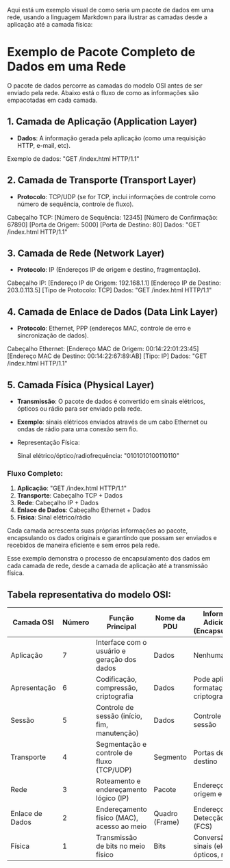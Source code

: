 Aqui está um exemplo visual de como seria um pacote de dados em uma rede, usando a linguagem Markdown para ilustrar as camadas desde a aplicação até a camada física:

# Exemplo de Pacote Completo de Dados em uma Rede

O pacote de dados percorre as camadas do modelo OSI antes de ser enviado pela rede. Abaixo está o fluxo de como as informações são empacotadas em cada camada.

## 1. Camada de Aplicação (Application Layer)
- **Dados**: A informação gerada pela aplicação (como uma requisição HTTP, e-mail, etc).

Exemplo de dados: "GET /index.html HTTP/1.1"


## 2. Camada de Transporte (Transport Layer)
- **Protocolo**: TCP/UDP (se for TCP, inclui informações de controle como número de sequência, controle de fluxo).

Cabeçalho TCP: \[Número de Sequência: 12345] \[Número de Confirmação: 67890] \[Porta de Origem: 5000] \[Porta de Destino: 80]
Dados: "GET /index.html HTTP/1.1"


## 3. Camada de Rede (Network Layer)
- **Protocolo**: IP (Endereços IP de origem e destino, fragmentação).

Cabeçalho IP: \[Endereço IP de Origem: 192.168.1.1] \[Endereço IP de Destino: 203.0.113.5] \[Tipo de Protocolo: TCP]
Dados: "GET /index.html HTTP/1.1"


## 4. Camada de Enlace de Dados (Data Link Layer)
- **Protocolo**: Ethernet, PPP (endereços MAC, controle de erro e sincronização de dados).

Cabeçalho Ethernet: \[Endereço MAC de Origem: 00:14:22:01:23:45] \[Endereço MAC de Destino: 00:14:22:67:89\:AB] \[Tipo: IP]
Dados: "GET /index.html HTTP/1.1"

## 5. Camada Física (Physical Layer)
- **Transmissão**: O pacote de dados é convertido em sinais elétricos, ópticos ou rádio para ser enviado pela rede.
- **Exemplo**: sinais elétricos enviados através de um cabo Ethernet ou ondas de rádio para uma conexão sem fio.
- Representação Física: 

  Sinal elétrico/óptico/radiofrequência: "0101010100110110"

### Fluxo Completo:
1. **Aplicação**: "GET /index.html HTTP/1.1"
2. **Transporte**: Cabeçalho TCP + Dados
3. **Rede**: Cabeçalho IP + Dados
4. **Enlace de Dados**: Cabeçalho Ethernet + Dados
5. **Física**: Sinal elétrico/rádio

Cada camada acrescenta suas próprias informações ao pacote, encapsulando os dados originais e garantindo que possam ser enviados e recebidos de maneira eficiente e sem erros pela rede.

Esse exemplo demonstra o processo de encapsulamento dos dados em cada camada de rede, desde a camada de aplicação até a transmissão física.

## Tabela representativa do modelo OSI:

| **Camada OSI**  | **Número** | **Função Principal**                         | **Nome da PDU** | **Informações Adicionadas (Encapsulamento)**      |
| --------------- | ---------- | -------------------------------------------- | --------------- | ------------------------------------------------- |
| Aplicação       | 7          | Interface com o usuário e geração dos dados  | Dados           | Nenhuma                                           |
| Apresentação    | 6          | Codificação, compressão, criptografia        | Dados           | Pode aplicar formatação ou criptografia           |
| Sessão          | 5          | Controle de sessão (início, fim, manutenção) | Dados           | Controle de sessão                                |
| Transporte      | 4          | Segmentação e controle de fluxo (TCP/UDP)    | Segmento        | Portas de origem e destino                        |
| Rede            | 3          | Roteamento e endereçamento lógico (IP)       | Pacote          | Endereços IP de origem e destino                  |
| Enlace de Dados | 2          | Endereçamento físico (MAC), acesso ao meio   | Quadro (Frame)  | Endereços MAC + Detecção de erro (FCS)            |
| Física          | 1          | Transmissão de bits no meio físico           | Bits            | Conversão para sinais (elétricos, ópticos, rádio) |
